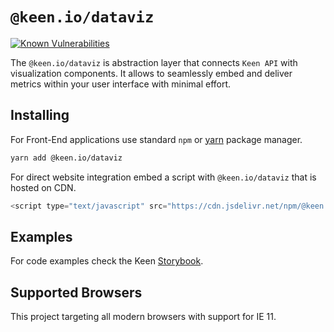 # `@keen.io/dataviz`

[![Known Vulnerabilities](https://snyk.io/test/github/keen/keen/badge.svg?targetFile=packages/dataviz/package.json)](https://snyk.io/test/github/keen/keen?targetFile=packages/dataviz/package.json)

The `@keen.io/dataviz` is abstraction layer that connects `Keen API` with visualization components.
It allows to seamlessly embed and deliver metrics within your user interface with minimal effort.

## Installing

For Front-End applications use standard `npm` or [yarn](https://yarnpkg.com/lang/en/) package manager.

```sh
yarn add @keen.io/dataviz
```

For direct website integration embed a script with `@keen.io/dataviz` that is hosted on CDN.

```js
<script type="text/javascript" src="https://cdn.jsdelivr.net/npm/@keen.io/dataviz@latest/dist/dataviz.min.js"></script>
```

## Examples

For code examples check the Keen [Storybook](https://keen.github.io/keen/).

## Supported Browsers

This project targeting all modern browsers with support for IE 11.
